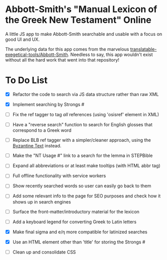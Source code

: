 # Abbott-Smith's "Manual Lexicon of the Greek New Testament" Online
A little JS app to make Abbott-Smith searchable and usable with a focus on good UI and UX.  

The underlying data for this app comes from the marvelous [translatable-exegetical-tools/Abbott-Smith](https://github.com/translatable-exegetical-tools/Abbott-Smith). Needless to say, this app wouldn't exist without all the hard work that went into that repository! 

# To Do List
- [x] Refactor the code to search via JS data structure rather than raw XML
- [x] Implement searching by Strongs #
- [ ] Fix the ref tagger to tag _all_ references (using 'osisref' element in XML)
- [ ] Have a "reverse search" function to search for English glosses that correspond to a Greek word
- [ ] Replace BLB ref tagger with a simpler/cleaner approach, using the [Byzantine Text](https://github.com/byztxt/byzantine-majority-text) instead. 
- [ ] Make the "NT Usage #" link to a search for the lemma in STEPBible
- [ ] Expand all abbreviations or at least make tooltips (with HTML abbr tag) 
- [ ] Full offline functionality with service workers
- [ ] Show recently searched words so user can easily go back to them
- [ ] Add some relevant info to the page for SEO purposes and check how it shows up in search engines
- [ ] Surface the front-matter/introductory material for the lexicon
- [ ] Add a keyboard legend for converting Greek to Latin letters
- [x] Make final sigma and e/η more compatible for latinized searches
- [x] Use an HTML element other than 'title' for storing the Strongs #
- [ ] Clean up and consolidate CSS

